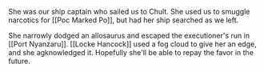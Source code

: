 She was our ship captain who sailed us to Chult. She used us to smuggle narcotics for [[Poc Marked Po]], but had her ship searched as we left.

She narrowly dodged an allosaurus and escaped the executioner's run in [[Port Nyanzaru]]. [[Locke Hancock]] used a fog cloud to give her an edge, and she agknowledged it. Hopefully she'll be able to repay the favor in the future.

